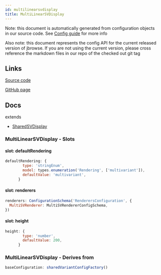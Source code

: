 ```yaml
---
id: multilinearsvdisplay
title: MultiLinearSVDisplay
---
```


Note: this document is automatically generated from configuration objects in our
source code. See [Config guide](/docs/config_guide) for more info

Also note: this document represents the config API for the current released
version of jbrowse. If you are not using the current version, please cross
reference the markdown files in our repo of the checked out git tag

## Links

[Source code](https://github.com/GMOD/jbrowse-components/blob/main/plugins/variants/src/MultiLinearSVDisplay/configSchema.ts)

[GitHub page](https://github.com/GMOD/jbrowse-components/tree/main/website/docs/config/MultiLinearSVDisplay.md)

## Docs

extends

- [SharedSVDisplay](../sharedvariantdisplay)

### MultiLinearSVDisplay - Slots

#### slot: defaultRendering

```js
defaultRendering: {
        type: 'stringEnum',
        model: types.enumeration('Rendering', ['multivariant']),
        defaultValue: 'multivariant',
      }
```

#### slot: renderers

```js
renderers: ConfigurationSchema('RenderersConfiguration', {
  MultiSVRenderer: MultiSVRendererConfigSchema,
})
```

#### slot: height

```js
height: {
        type: 'number',
        defaultValue: 200,
      }
```

### MultiLinearSVDisplay - Derives from

```js
baseConfiguration: sharedVariantConfigFactory()
```
